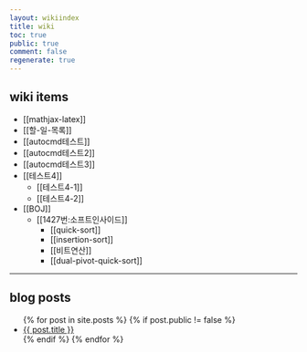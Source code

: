 ```yaml
---
layout: wikiindex
title: wiki
toc: true
public: true
comment: false
regenerate: true
---
```


## wiki items

* [[mathjax-latex]]
* [[할-일-목록]]
* [[autocmd테스트]]
* [[autocmd테스트2]]
* [[autocmd테스트3]]
* [[테스트4]]
    * [[테스트4-1]] 
    * [[테스트4-2]]
* [[BOJ]]
    * [[1427번:소프트인사이드]]
        * [[quick-sort]]
		* [[insertion-sort]]
		* [[비트연산]]
		* [[dual-pivot-quick-sort]]

---

## blog posts

<div>
    <ul>
{% for post in site.posts %}
    {% if post.public != false %}
        <li>
            <a class="post-link" href="{{ post.url | prepend: site.baseurl }}">
                {{ post.title }}
            </a>
        </li>
    {% endif %}
{% endfor %}
    </ul>
</div>
